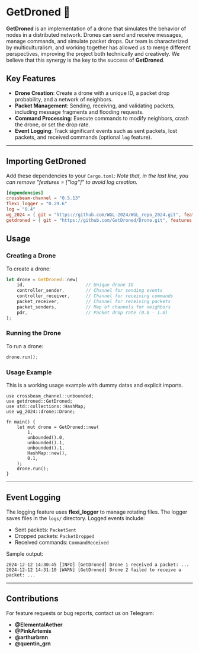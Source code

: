 # GetDroned 🚀

**GetDroned** is an implementation of a drone that simulates the behavior of nodes in a distributed network. Drones can send and receive messages, manage commands, and simulate packet drops.
Our team is characterized by multiculturalism, and working together has allowed us to merge different perspectives, improving the project both technically and creatively. We believe that this synergy is the key to the success of **GetDroned**.

## **Key Features**

- **Drone Creation**: Create a drone with a unique ID, a packet drop probability, and a network of neighbors.
- **Packet Management**: Sending, receiving, and validating packets, including message fragments and flooding requests.
- **Command Processing**: Execute commands to modify neighbors, crash the drone, or set the drop rate.
- **Event Logging**: Track significant events such as sent packets, lost packets, and received commands (optional `log` feature).

---

## **Importing GetDroned**

Add these dependencies to your `Cargo.toml`:
_Note that, in the last line, you can remove "features = ["log"]" to avoid log creation._

```toml
[dependencies]
crossbeam-channel = "0.5.13"
flexi_logger = "0.29.6"
log = "0.4"
wg_2024 = { git = "https://github.com/WGL-2024/WGL_repo_2024.git", features = ["serialize"] }
getdroned = { git = "https://github.com/GetDroned/Drone.git", features = ["log"] }
```

## **Usage**

### **Creating a Drone**

To create a drone:

```rust
let drone = GetDroned::new(
    id,                       // Unique drone ID
    controller_sender,        // Channel for sending events
    controller_receiver,      // Channel for receiving commands
    packet_receiver,          // Channel for receiving packets
    packet_senders,           // Map of channels for neighbors
    pdr,                      // Packet drop rate (0.0 - 1.0)
);
```

### **Running the Drone**

To run a drone:

```rust
drone.run();
```

### **Usage Example**

This is a working usage example with dummy datas and explicit imports.

```
use crossbeam_channel::unbounded;
use getdroned::GetDroned;
use std::collections::HashMap;
use wg_2024::drone::Drone;

fn main() {
    let mut drone = GetDroned::new(
        1,
        unbounded().0,
        unbounded().1,
        unbounded().1,
        HashMap::new(),
        0.1,
    );
    drone.run();
}
```

---

## **Event Logging**

The logging feature uses **flexi_logger** to manage rotating files. The logger saves files in the `logs/` directory. Logged events include:

- Sent packets: `PacketSent`
- Dropped packets: `PacketDropped`
- Received commands: `CommandReceived`

Sample output:

```
2024-12-12 14:30:45 [INFO] [GetDroned] Drone 1 received a packet: ...
2024-12-12 14:31:10 [WARN] [GetDroned] Drone 2 failed to receive a packet: ...
```

---

## **Contributions**

For feature requests or bug reports, contact us on Telegram:

- **@ElementalAether**
- **@PinkArtemis**
- **@arthurbrnn**
- **@quentin_grn**
